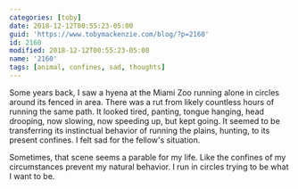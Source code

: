 ```yaml
---
categories: [toby]
date: 2018-12-12T00:55:23-05:00
guid: 'https://www.tobymackenzie.com/blog/?p=2160'
id: 2160
modified: 2018-12-12T00:55:23-05:00
name: '2160'
tags: [animal, confines, sad, thoughts]
---
```


Some years back, I saw a hyena at the Miami Zoo running alone in circles around its fenced in area.<!--more-->  There was a rut from likely countless hours of running the same path.  It looked tired, panting, tongue hanging, head drooping, now slowing, now speeding up, but kept going.  It seemed to be transferring its instinctual behavior of running the plains, hunting, to its present confines.  I felt sad for the fellow's situation.

Sometimes, that scene seems a parable for my life.  Like the confines of my circumstances prevent my natural behavior.  I run in circles trying to be what I want to be.
